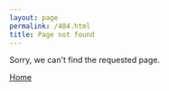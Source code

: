 ```yaml
---
layout: page
permalink: /404.html
title: Page not found
---
```


Sorry, we can't find the requested page.

<div class="mt3">
  <a href="{{ site.github.url }}/" class="button button-blue button-big">Home</a>
</div>
